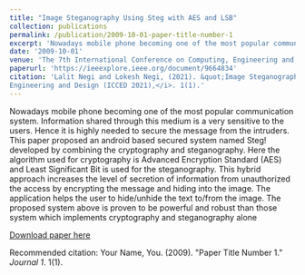 ```yaml
---
title: "Image Steganography Using Steg with AES and LSB"
collection: publications
permalink: /publication/2009-10-01-paper-title-number-1
excerpt: 'Nowadays mobile phone becoming one of the most popular communication system. Information shared through this medium is a very sensitive to the users. Hence it is highly needed to secure the message from the intruders. This paper proposed an android based secured system named Steg! developed by combining the cryptography and steganography. Here the algorithm used for cryptography is Advanced Encryption Standard (AES) and Least Significant Bit is used for the steganography. This hybrid approach increases the level of secretion of information from unauthorized the access by encrypting the message and hiding into the image. The application helps the user to hide/unhide the text to/from the image. The proposed system above is proven to be powerful and robust than those system which implements cryptography and steganography alone'
date: '2009-10-01'
venue: 'The 7th International Conference on Computing, Engineering and Design (ICCED 2021)'
paperurl: 'https://ieeexplore.ieee.org/document/9664834'
citation: 'Lalit Negi and Lokesh Negi, (2021). &quot;Image Steganography Using Steg with AES and LSB.&quot; <i>The 7th International Conference on Computing,
Engineering and Design (ICCED 2021),</i>. 1(1).'
---
```

Nowadays mobile phone becoming one of the most popular communication system. Information shared through this medium is a very sensitive to the users. Hence it is highly needed to secure the message from the intruders. This paper proposed an android based secured system named Steg! developed by combining the cryptography and steganography. Here the algorithm used for cryptography is Advanced Encryption Standard (AES) and Least Significant Bit is used for the steganography. This hybrid approach increases the level of secretion of information from unauthorized the access by encrypting the message and hiding into the image. The application helps the user to hide/unhide the text to/from the image. The proposed system above is proven to be powerful and robust than those system which implements cryptography and steganography alone

[Download paper here](https://ieeexplore.ieee.org/document/9664834)

Recommended citation: Your Name, You. (2009). "Paper Title Number 1." <i>Journal 1</i>. 1(1).
